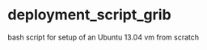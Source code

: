 deployment_script_grib
======================

bash script for setup of an Ubuntu 13.04 vm from scratch

